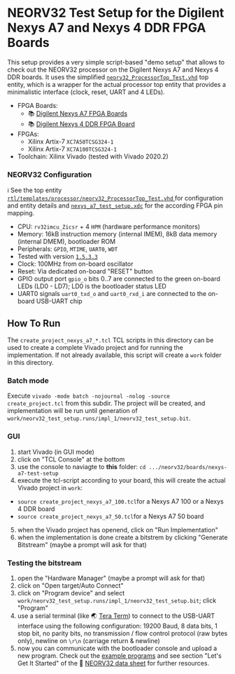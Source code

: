 # NEORV32 Test Setup for the Digilent Nexys A7 and Nexys 4 DDR FPGA Boards

This setup provides a very simple script-based "demo setup" that allows to check out the NEORV32 processor on the Digilent Nexys A7 and Nexys 4 DDR boards.
It uses the simplified [`neorv32_ProcessorTop_Test.vhd`](https://github.com/stnolting/neorv32/blob/master/rtl/templates/processor/neorv32_ProcessorTop_Test.vhd) top entity, which is a wrapper for the actual processor
top entity that provides a minimalistic interface (clock, reset, UART and 4 LEDs).

* FPGA Boards:
  * :books: [Digilent Nexys A7 FPGA Boards](https://reference.digilentinc.com/reference/programmable-logic/nexys-a7/reference-manual)
  * :books: [Digilent Nexys 4 DDR FPGA Board](https://reference.digilentinc.com/reference/programmable-logic/nexys-4-ddr/reference-manual)
* FPGAs:
  * Xilinx Artix-7 `XC7A50TCSG324-1`
  * Xilinx Artix-7 `XC7A100TCSG324-1`
* Toolchain: Xilinx Vivado (tested with Vivado 2020.2)


### NEORV32 Configuration

:information_source: See the top entity [`rtl/templates/processor/neorv32_ProcessorTop_Test.vhd` ](https://github.com/stnolting/neorv32/blob/master/rtl/templates/processor/neorv32_ProcessorTop_Test.vhd) for
configuration and entity details and [`nexys_a7_test_setup.xdc`](https://github.com/AWenzel83/neorv32/blob/nexys_a7_example/boards/nexys-a7-test-setup/nexys_a7_test_setup.xdc)
for the according FPGA pin mapping.

* CPU: `rv32imcu_Zicsr` + 4 `HPM` (hardware performance monitors)
* Memory: 16kB instruction memory (internal IMEM), 8kB data memory (internal DMEM), bootloader ROM
* Peripherals: `GPIO`, `MTIME`, `UART0`, `WDT`
* Tested with version [`1.5.3.3`](https://github.com/stnolting/neorv32/blob/master/CHANGELOG.md)
* Clock: 100MHz from on-board oscillator
* Reset: Via dedicated on-board "RESET" button
* GPIO output port `gpio_o` bits 0..7 are connected to the green on-board LEDs (LD0 - LD7); LD0 is the bootloader status LED
* UART0 signals `uart0_txd_o` and `uart0_rxd_i` are connected to the on-board USB-UART chip


## How To Run

The `create_project_nexys_a7_*.tcl` TCL scripts in this directory can be used to create a complete Vivado project and for running the implementation.
If not already available, this script will create a `work` folder in this directory.

### Batch mode

Execute `vivado -mode batch -nojournal -nolog -source create_project.tcl` from this subdir.
The project will be created, and implementation will be run until generation of `work/neorv32_test_setup.runs/impl_1/neorv32_test_setup.bit`.

### GUI

1. start Vivado (in GUI mode)
2. click on "TCL Console" at the bottom
3. use the console to naviagte to **this** folder: `cd .../neorv32/boards/nexys-a7-test-setup`
4. execute the tcl-script according to your board, this will create the actual Vivado project in `work`:
 * `source create_project_nexys_a7_100.tcl`for a Nexys A7 100 or a Nexys 4 DDR board
 * `source create_project_nexys_a7_50.tcl`for a Nexys A7 50 board
5. when the Vivado project has openend, click on "Run Implementation"
6. when the implementation is done create a bitstrem by clicking "Generate Bitstream" (maybe a prompt will ask for that)

### Testing the bitstream

1. open the "Hardware Manager" (maybe a prompt will ask for that)
2. click on "Open target/Auto Connect"
3. click on "Program device" and select `work/neorv32_test_setup.runs/impl_1/neorv32_test_setup.bit`; click "Program"
4. use a serial terminal (like :earth_asia: [Tera Term](https://ttssh2.osdn.jp/index.html.en)) to connect to the USB-UART interface using the following configuration:
19200 Baud, 8 data bits, 1 stop bit, no parity bits, no transmission / flow control protocol (raw bytes only), newline on `\r\n` (carriage return & newline)
5. now you can communicate with the bootloader console and upload a new program. Check out the [example programs](https://github.com/stnolting/neorv32/tree/master/sw/example)
and see section "Let's Get It Started" of the :page_facing_up: [NEORV32 data sheet](https://raw.githubusercontent.com/stnolting/neorv32/master/docs/NEORV32.pdf) for further resources.
